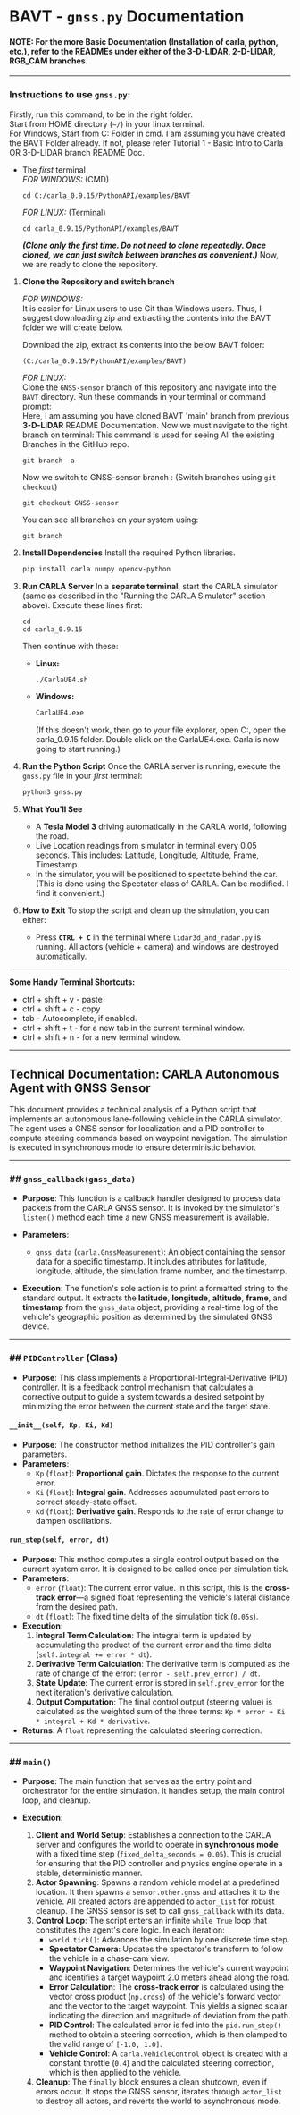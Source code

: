 # BAVT - `gnss.py` Documentation

#### NOTE: For the more Basic Documentation (Installation of carla, python, etc.), refer to the READMEs under either of the 3-D-LIDAR, 2-D-LIDAR, RGB_CAM branches.

---

### Instructions to use `gnss.py`:

Firstly, run this command, to be in the right folder.   
Start from HOME directory (```~/```) in your linux terminal.    
For Windows, Start from C: Folder in cmd. I am assuming you have created the BAVT Folder already. If not, please refer Tutorial 1 - Basic Intro to Carla OR 3-D-LIDAR branch README Doc.

* The *first* terminal   
  *FOR WINDOWS:* (CMD)     
  ```
  cd C:/carla_0.9.15/PythonAPI/examples/BAVT
  ```
  *FOR LINUX:* (Terminal)
  ```
  cd carla_0.9.15/PythonAPI/examples/BAVT
  ```
  ***(Clone only the first time. Do not need to clone repeatedly. Once cloned, we can just switch between branches as convenient.)***
Now, we are ready to clone the repository.

1.  **Clone the Repository and switch branch**

    *FOR WINDOWS:*   
    It is easier for Linux users to use Git than Windows users. Thus, I suggest downloading zip and extracting the contents into the BAVT folder we will create below.                      
    
    Download the zip, extract its contents into the below BAVT folder:           
    ```
    (C:/carla_0.9.15/PythonAPI/examples/BAVT)
    ```
           
    *FOR LINUX:*   
    Clone the `GNSS-sensor` branch of this repository and navigate into the `BAVT` directory. Run these commands in your terminal or command prompt:      
    Here, I am assuming you have cloned BAVT 'main' branch from previous **3-D-LIDAR** README Documentation.
    Now we must navigate to the right branch on terminal: This command is used for seeing All the existing Branches in the GitHub repo.
    ```
    git branch -a
    ```
    Now we switch to GNSS-sensor branch : (Switch branches using ```git checkout```)
    ```
    git checkout GNSS-sensor
    ```
    You can see all branches on your system using:
    ```
    git branch
    ```   

3.  **Install Dependencies**
    Install the required Python libraries.

    ```bash
    pip install carla numpy opencv-python
    ``` 

4.  **Run CARLA Server**
    In a **separate terminal**, start the CARLA simulator (same as described in the "Running the CARLA Simulator" section above).
    Execute these lines first:
    ```
    cd
    cd carla_0.9.15
    ```
    Then continue with these:   
      * **Linux:**
        ```bash
        ./CarlaUE4.sh
        ```
      * **Windows:**
        ```cmd
        CarlaUE4.exe
        ```
        (If this doesn't work, then go to your file explorer, open C:, open the carla_0.9.15 folder. Double click on the CarlaUE4.exe. Carla is now going to start running.)

6.  **Run the Python Script**
    Once the CARLA server is running, execute the `gnss.py` file in your *first* terminal: 

    ```bash
    python3 gnss.py
    ```

7.  **What You’ll See**

      * A **Tesla Model 3** driving automatically in the CARLA world, following the road.
      * Live Location readings from simulator in terminal every 0.05 seconds. This includes: Latitude, Longitude, Altitude, Frame, Timestamp.
      * In the simulator, you will be positioned to spectate behind the car. (This is done using the Spectator class of CARLA. Can be modified. I find it convenient.)
  
     
6.  **How to Exit**
    To stop the script and clean up the simulation, you can either:

      * Press **`CTRL + C`** in the terminal where `lidar3d_and_radar.py` is running.
      All actors (vehicle + camera) and windows are destroyed automatically.

-----

**Some Handy Terminal Shortcuts:**
 - ctrl + shift + v - paste
 - ctrl + shift + c - copy
 - tab - Autocomplete, if enabled.
 - ctrl + shift + t - for a new tab in the current terminal window.
 - ctrl + shift + n - for a new terminal window.
               
-----
     
## Technical Documentation: CARLA Autonomous Agent with GNSS Sensor

This document provides a technical analysis of a Python script that implements an autonomous lane-following vehicle in the CARLA simulator. The agent uses a GNSS sensor for localization and a PID controller to compute steering commands based on waypoint navigation. The simulation is executed in synchronous mode to ensure deterministic behavior.
    
***
### ## `gnss_callback(gnss_data)`

* **Purpose**: This function is a callback handler designed to process data packets from the CARLA GNSS sensor. It is invoked by the simulator's `listen()` method each time a new GNSS measurement is available.

* **Parameters**:
    * `gnss_data` (`carla.GnssMeasurement`): An object containing the sensor data for a specific timestamp. It includes attributes for latitude, longitude, altitude, the simulation frame number, and the timestamp.

* **Execution**: The function's sole action is to print a formatted string to the standard output. It extracts the **latitude**, **longitude**, **altitude**, **frame**, and **timestamp** from the `gnss_data` object, providing a real-time log of the vehicle's geographic position as determined by the simulated GNSS device.

***
### ## `PIDController` (Class)

* **Purpose**: This class implements a Proportional-Integral-Derivative (PID) controller. It is a feedback control mechanism that calculates a corrective output to guide a system towards a desired setpoint by minimizing the error between the current state and the target state.

#### **`__init__(self, Kp, Ki, Kd)`**
* **Purpose**: The constructor method initializes the PID controller's gain parameters.
* **Parameters**:
    * `Kp` (`float`): **Proportional gain**. Dictates the response to the current error.
    * `Ki` (`float`): **Integral gain**. Addresses accumulated past errors to correct steady-state offset.
    * `Kd` (`float`): **Derivative gain**. Responds to the rate of error change to dampen oscillations.

#### **`run_step(self, error, dt)`**
* **Purpose**: This method computes a single control output based on the current system error. It is designed to be called once per simulation tick.
* **Parameters**:
    * `error` (`float`): The current error value. In this script, this is the **cross-track error**—a signed float representing the vehicle's lateral distance from the desired path.
    * `dt` (`float`): The fixed time delta of the simulation tick (`0.05s`).
* **Execution**:
    1.  **Integral Term Calculation**: The integral term is updated by accumulating the product of the current error and the time delta (`self.integral += error * dt`).
    2.  **Derivative Term Calculation**: The derivative term is computed as the rate of change of the error: `(error - self.prev_error) / dt`.
    3.  **State Update**: The current error is stored in `self.prev_error` for the next iteration's derivative calculation.
    4.  **Output Computation**: The final control output (steering value) is calculated as the weighted sum of the three terms: `Kp * error + Ki * integral + Kd * derivative`.
* **Returns**: A `float` representing the calculated steering correction.

***
### ## `main()`

* **Purpose**: The main function that serves as the entry point and orchestrator for the entire simulation. It handles setup, the main control loop, and cleanup.

* **Execution**:
    1.  **Client and World Setup**: Establishes a connection to the CARLA server and configures the world to operate in **synchronous mode** with a fixed time step (`fixed_delta_seconds = 0.05`). This is crucial for ensuring that the PID controller and physics engine operate in a stable, deterministic manner.
    2.  **Actor Spawning**: Spawns a random vehicle model at a predefined location. It then spawns a `sensor.other.gnss` and attaches it to the vehicle. All created actors are appended to `actor_list` for robust cleanup. The GNSS sensor is set to call `gnss_callback` with its data.
    3.  **Control Loop**: The script enters an infinite `while True` loop that constitutes the agent's core logic. In each iteration:
        * `world.tick()`: Advances the simulation by one discrete time step.
        * **Spectator Camera**: Updates the spectator's transform to follow the vehicle in a chase-cam view.
        * **Waypoint Navigation**: Determines the vehicle's current waypoint and identifies a target waypoint 2.0 meters ahead along the road.
        * **Error Calculation**: The **cross-track error** is calculated using the vector cross product (`np.cross`) of the vehicle's forward vector and the vector to the target waypoint. This yields a signed scalar indicating the direction and magnitude of deviation from the path.
        * **PID Control**: The calculated error is fed into the `pid.run_step()` method to obtain a steering correction, which is then clamped to the valid range of `[-1.0, 1.0]`.
        * **Vehicle Control**: A `carla.VehicleControl` object is created with a constant throttle (`0.4`) and the calculated steering correction, which is then applied to the vehicle.
    4.  **Cleanup**: The `finally` block ensures a clean shutdown, even if errors occur. It stops the GNSS sensor, iterates through `actor_list` to destroy all actors, and reverts the world to asynchronous mode.

